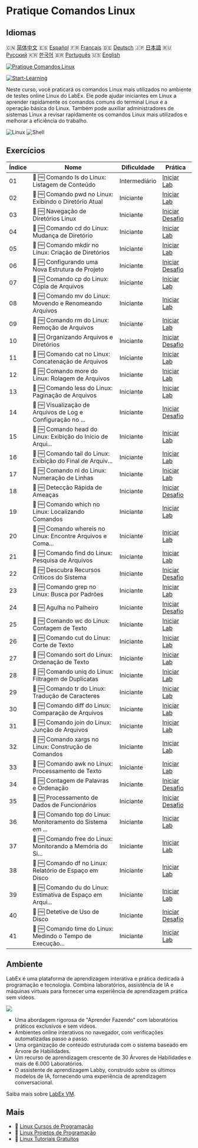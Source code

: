 # Pratique Comandos Linux

## Idiomas

🇨🇳 [简体中文](README_zh.md) 🇪🇸 [Español](README_es.md) 🇫🇷 [Français](README_fr.md) 🇩🇪 [Deutsch](README_de.md) 🇯🇵 [日本語](README_ja.md) 🇷🇺 [Русский](README_ru.md) 🇰🇷 [한국어](README_ko.md) 🇧🇷 [Português](README_pt.md) 🇺🇸 [English](README.md) 

[![Pratique Comandos Linux](https://cover-creator.labex.io/linux-basic-commands-practice-online.png?lang=pt)](https://labex.io/pt/courses/linux-basic-commands-practice-online)

[![Start-Learning](https://img.shields.io/badge/Start-Learning-whitesmoke?style=for-the-badge)](https://labex.io/pt/courses/linux-basic-commands-practice-online)

Neste curso, você praticará os comandos Linux mais utilizados no ambiente de testes online Linux do LabEx. Ele pode ajudar iniciantes em Linux a aprender rapidamente os comandos comuns do terminal Linux e a operação básica do Linux. Também pode auxiliar administradores de sistemas Linux a revisar rapidamente os comandos Linux mais utilizados e melhorar a eficiência do trabalho.

![Linux](https://img.shields.io/badge/Linux-whitesmoke?style=for-the-badge&logo=linux)
![Shell](https://img.shields.io/badge/Shell-whitesmoke?style=for-the-badge&logo=shell)


## Exercícios

|   Índice | Nome                                                        | Dificuldade   | Prática                                                                                                                               |
|----------|-------------------------------------------------------------|---------------|---------------------------------------------------------------------------------------------------------------------------------------|
|       01 | 📖 🆓 Comando ls do Linux: Listagem de Conteúdo             | Intermediário | <a target='_blank' href='https://labex.io/pt/tutorials/linux-linux-ls-command-content-listing-219205'>Iniciar Lab</a>                 |
|       02 | 📖 🆓 Comando pwd no Linux: Exibindo o Diretório Atual      | Iniciante     | <a target='_blank' href='https://labex.io/pt/tutorials/linux-linux-pwd-command-directory-displaying-209734'>Iniciar Lab</a>           |
|       03 | 🎯 🆓 Navegação de Diretórios Linux                         | Iniciante     | <a target='_blank' href='https://labex.io/pt/tutorials/linux-directory-navigation-387844'>Iniciar Desafio</a>                         |
|       04 | 📖 🆓 Comando cd do Linux: Mudança de Diretório             | Iniciante     | <a target='_blank' href='https://labex.io/pt/tutorials/linux-linux-cd-command-directory-changing-209733'>Iniciar Lab</a>              |
|       05 | 📖 🆓 Comando mkdir no Linux: Criação de Diretórios         | Iniciante     | <a target='_blank' href='https://labex.io/pt/tutorials/linux-linux-mkdir-command-directory-creating-209739'>Iniciar Lab</a>           |
|       06 | 🎯 🆓 Configurando uma Nova Estrutura de Projeto            | Iniciante     | <a target='_blank' href='https://labex.io/pt/tutorials/linux-setting-up-a-new-project-structure-387859'>Iniciar Desafio</a>           |
|       07 | 📖 🆓 Comando cp do Linux: Cópia de Arquivos                | Iniciante     | <a target='_blank' href='https://labex.io/pt/tutorials/linux-linux-cp-command-file-copying-209744'>Iniciar Lab</a>                    |
|       08 | 📖 🆓 Comando mv do Linux: Movendo e Renomeando Arquivos    | Iniciante     | <a target='_blank' href='https://labex.io/pt/tutorials/linux-linux-mv-command-file-moving-and-renaming-209743'>Iniciar Lab</a>        |
|       09 | 📖 🆓 Comando rm do Linux: Remoção de Arquivos              | Iniciante     | <a target='_blank' href='https://labex.io/pt/tutorials/linux-linux-rm-command-file-removing-209741'>Iniciar Lab</a>                   |
|       10 | 🎯 🆓 Organizando Arquivos e Diretórios                     | Iniciante     | <a target='_blank' href='https://labex.io/pt/tutorials/linux-organizing-files-and-directories-387877'>Iniciar Desafio</a>             |
|       11 | 📖 🆓 Comando cat no Linux: Concatenação de Arquivos        | Iniciante     | <a target='_blank' href='https://labex.io/pt/tutorials/linux-linux-cat-command-file-concatenating-210986'>Iniciar Lab</a>             |
|       12 | 📖 🆓 Comando more do Linux: Rolagem de Arquivos            | Iniciante     | <a target='_blank' href='https://labex.io/pt/tutorials/linux-linux-more-command-file-scrolling-214299'>Iniciar Lab</a>                |
|       13 | 📖 🆓 Comando less do Linux: Paginação de Arquivos          | Iniciante     | <a target='_blank' href='https://labex.io/pt/tutorials/linux-linux-less-command-file-paging-214301'>Iniciar Lab</a>                   |
|       14 | 🎯 🆓 Visualização de Arquivos de Log e Configuração no ... | Iniciante     | <a target='_blank' href='https://labex.io/pt/tutorials/linux-viewing-log-and-configuration-files-in-linux-387914'>Iniciar Desafio</a> |
|       15 | 📖 🆓 Comando head do Linux: Exibição do Início de Arqui... | Iniciante     | <a target='_blank' href='https://labex.io/pt/tutorials/linux-linux-head-command-file-beginning-display-214302'>Iniciar Lab</a>        |
|       16 | 📖 🆓 Comando tail do Linux: Exibição do Final de Arquiv... | Iniciante     | <a target='_blank' href='https://labex.io/pt/tutorials/linux-linux-tail-command-file-end-display-214303'>Iniciar Lab</a>              |
|       17 | 📖 🆓 Comando nl do Linux: Numeração de Linhas              | Iniciante     | <a target='_blank' href='https://labex.io/pt/tutorials/linux-linux-nl-command-line-numbering-210988'>Iniciar Lab</a>                  |
|       18 | 🎯 🆓 Detecção Rápida de Ameaças                            | Iniciante     | <a target='_blank' href='https://labex.io/pt/tutorials/linux-rapid-threat-detection-387930'>Iniciar Desafio</a>                       |
|       19 | 📖 🆓 Comando which no Linux: Localizando Comandos          | Iniciante     | <a target='_blank' href='https://labex.io/pt/tutorials/linux-linux-which-command-command-locating-215210'>Iniciar Lab</a>             |
|       20 | 📖 🆓 Comando whereis no Linux: Encontre Arquivos e Coma... | Iniciante     | <a target='_blank' href='https://labex.io/pt/tutorials/linux-linux-whereis-command-file-and-command-finding-215211'>Iniciar Lab</a>   |
|       21 | 📖 🆓 Comando find do Linux: Pesquisa de Arquivos           | Iniciante     | <a target='_blank' href='https://labex.io/pt/tutorials/linux-linux-find-command-file-searching-219191'>Iniciar Lab</a>                |
|       22 | 🎯 🆓 Descubra Recursos Críticos do Sistema                 | Iniciante     | <a target='_blank' href='https://labex.io/pt/tutorials/linux-discover-critical-system-resources-388032'>Iniciar Desafio</a>           |
|       23 | 📖 🆓 Comando grep no Linux: Busca por Padrões              | Iniciante     | <a target='_blank' href='https://labex.io/pt/tutorials/linux-linux-grep-command-pattern-searching-219192'>Iniciar Lab</a>             |
|       24 | 🎯 🆓 Agulha no Palheiro                                    | Iniciante     | <a target='_blank' href='https://labex.io/pt/tutorials/linux-needle-in-the-haystack-388109'>Iniciar Desafio</a>                       |
|       25 | 📖 🆓 Comando wc do Linux: Contagem de Texto                | Iniciante     | <a target='_blank' href='https://labex.io/pt/tutorials/linux-linux-wc-command-text-counting-219200'>Iniciar Lab</a>                   |
|       26 | 📖 🆓 Comando cut do Linux: Corte de Texto                  | Iniciante     | <a target='_blank' href='https://labex.io/pt/tutorials/linux-linux-cut-command-text-cutting-219187'>Iniciar Lab</a>                   |
|       27 | 📖 🆓 Comando sort do Linux: Ordenação de Texto             | Iniciante     | <a target='_blank' href='https://labex.io/pt/tutorials/linux-linux-sort-command-text-sorting-219196'>Iniciar Lab</a>                  |
|       28 | 📖 🆓 Comando uniq do Linux: Filtragem de Duplicatas        | Iniciante     | <a target='_blank' href='https://labex.io/pt/tutorials/linux-linux-uniq-command-duplicate-filtering-219199'>Iniciar Lab</a>           |
|       29 | 📖 🆓 Comando tr do Linux: Tradução de Caracteres           | Iniciante     | <a target='_blank' href='https://labex.io/pt/tutorials/linux-linux-tr-command-character-translating-219198'>Iniciar Lab</a>           |
|       30 | 📖 🆓 Comando diff do Linux: Comparação de Arquivos         | Iniciante     | <a target='_blank' href='https://labex.io/pt/tutorials/linux-linux-diff-command-file-comparing-219189'>Iniciar Lab</a>                |
|       31 | 📖 🆓 Comando join do Linux: Junção de Arquivos             | Iniciante     | <a target='_blank' href='https://labex.io/pt/tutorials/linux-linux-join-command-file-joining-219193'>Iniciar Lab</a>                  |
|       32 | 📖 🆓 Comando xargs no Linux: Construção de Comandos        | Iniciante     | <a target='_blank' href='https://labex.io/pt/tutorials/linux-linux-xargs-command-command-building-219201'>Iniciar Lab</a>             |
|       33 | 📖 🆓 Comando awk no Linux: Processamento de Texto          | Iniciante     | <a target='_blank' href='https://labex.io/pt/tutorials/linux-linux-awk-command-text-processing-388493'>Iniciar Lab</a>                |
|       34 | 🎯 🆓 Contagem de Palavras e Ordenação                      | Iniciante     | <a target='_blank' href='https://labex.io/pt/tutorials/linux-word-count-and-sorting-388125'>Iniciar Desafio</a>                       |
|       35 | 🎯 🆓 Processamento de Dados de Funcionários                | Iniciante     | <a target='_blank' href='https://labex.io/pt/tutorials/linux-processing-employees-data-388132'>Iniciar Desafio</a>                    |
|       36 | 📖 🆓 Comando top do Linux: Monitoramento do Sistema em ... | Iniciante     | <a target='_blank' href='https://labex.io/pt/tutorials/linux-linux-top-command-real-time-system-monitoring-388500'>Iniciar Lab</a>    |
|       37 | 📖 🆓 Comando free do Linux: Monitorando a Memória do Si... | Iniciante     | <a target='_blank' href='https://labex.io/pt/tutorials/linux-linux-free-command-monitoring-system-memory-388496'>Iniciar Lab</a>      |
|       38 | 📖 🆓 Comando df no Linux: Relatório de Espaço em Disco     | Iniciante     | <a target='_blank' href='https://labex.io/pt/tutorials/linux-linux-df-command-disk-space-reporting-219188'>Iniciar Lab</a>            |
|       39 | 📖 🆓 Comando du do Linux: Estimativa de Espaço em Arqui... | Iniciante     | <a target='_blank' href='https://labex.io/pt/tutorials/linux-linux-du-command-file-space-estimating-219190'>Iniciar Lab</a>           |
|       40 | 🎯 🆓 Detetive de Uso de Disco                              | Iniciante     | <a target='_blank' href='https://labex.io/pt/tutorials/linux-disk-usage-detective-388099'>Iniciar Desafio</a>                         |
|       41 | 📖 🆓 Comando time do Linux: Medindo o Tempo de Execução... | Iniciante     | <a target='_blank' href='https://labex.io/pt/tutorials/linux-linux-time-command-command-timing-219197'>Iniciar Lab</a>                |

## Ambiente

LabEx é uma plataforma de aprendizagem interativa e prática dedicada à programação e tecnologia. Combina laboratórios, assistência de IA e máquinas virtuais para fornecer uma experiência de aprendizagem prática sem vídeos.

![](https://tutorial-screenshot.getvm.io/images/vm-1725247253.png)

- Uma abordagem rigorosa de "Aprender Fazendo" com laboratórios práticos exclusivos e sem vídeos.
- Ambientes online interativos no navegador, com verificações automatizadas passo a passo.
- Uma organização de conteúdo estruturada com o sistema baseado em Árvore de Habilidades.
- Um recurso de aprendizagem crescente de 30 Árvores de Habilidades e mais de 6.000 Laboratórios.
- O assistente de aprendizagem Labby, construído sobre os últimos modelos de IA, fornecendo uma experiência de aprendizagem conversacional.

Saiba mais sobre [LabEx VM](https://support.labex.io/using-labex/virtual-machine).

## Mais

- 🔗 [Linux Cursos de Programação](https://github.com/labex-labs/awesome-programming-courses)
- 🔗 [Linux Projetos de Programação](https://github.com/labex-labs/awesome-programming-projects)
- 🔗 [Linux Tutoriais Gratuitos](https://github.com/labex-labs/linux-free-tutorials)

